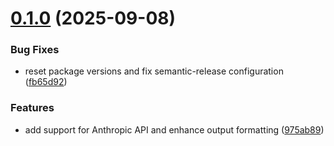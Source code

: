 # [0.1.0](https://github.com/caiopizzol/docguard/compare/v0.0.2...v0.1.0) (2025-09-08)


### Bug Fixes

* reset package versions and fix semantic-release configuration ([fb65d92](https://github.com/caiopizzol/docguard/commit/fb65d92cb9955be138008879ea934461cb272fad))


### Features

* add support for Anthropic API and enhance output formatting ([975ab89](https://github.com/caiopizzol/docguard/commit/975ab89d968e725232414d95a933fd6eece40a98))
